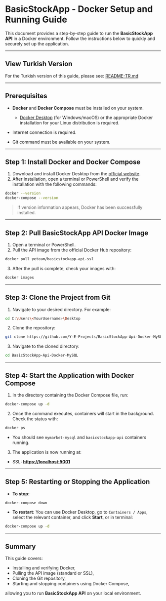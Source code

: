 # BasicStockApp - Docker Setup and Running Guide

This document provides a step-by-step guide to run the **BasicStockApp API** in a Docker environment. Follow the instructions below to quickly and securely set up the application.

---

## View Turkish Version

For the Turkish version of this guide, please see: [README-TR.md](readme-tr.md)

---

## Prerequisites

* **Docker** and **Docker Compose** must be installed on your system.

  * [Docker Desktop](https://www.docker.com/products/docker-desktop/) (for Windows/macOS) or the appropriate Docker installation for your Linux distribution is required.
* Internet connection is required.
* Git command must be available on your system.

---

## Step 1: Install Docker and Docker Compose

1. Download and install Docker Desktop from the [official website](https://www.docker.com/products/docker-desktop/).
2. After installation, open a terminal or PowerShell and verify the installation with the following commands:

```bash
docker --version
docker-compose --version
```

> If version information appears, Docker has been successfully installed.

---

## Step 2: Pull BasicStockApp API Docker Image

1. Open a terminal or PowerShell.
2. Pull the API image from the official Docker Hub repository:

```bash
docker pull yeteam/basicstockapp-api-ssl
```

3. After the pull is complete, check your images with:

```bash
docker images
```

---

## Step 3: Clone the Project from Git

1. Navigate to your desired directory. For example:

```bash
cd C:\Users\<YourUsername>\Desktop
```

2. Clone the repository:

```bash
git clone https://github.com/Y-E-Projects/BasicStockApp-Api-Docker-MySQL.git
```

3. Navigate to the cloned directory:

```bash
cd BasicStockApp-Api-Docker-MySQL
```

---

## Step 4: Start the Application with Docker Compose

1. In the directory containing the Docker Compose file, run:

```bash
docker-compose up -d
```

2. Once the command executes, containers will start in the background. Check the status with:

```bash
docker ps
```

* You should see `mymarket-mysql` and `basicstockapp-api` containers running.

3. The application is now running at:

* SSL: [**https://localhost:5001**](https://localhost:5001)

---

## Step 5: Restarting or Stopping the Application

* **To stop:**

```bash
docker-compose down
```

* **To restart:**
  You can use Docker Desktop, go to `Containers / Apps`, select the relevant container, and click **Start**, or in terminal:

```bash
docker-compose up -d
```

---

## Summary

This guide covers:

* Installing and verifying Docker,
* Pulling the API image (standard or SSL),
* Cloning the Git repository,
* Starting and stopping containers using Docker Compose,

allowing you to run **BasicStockApp API** on your local environment.
